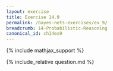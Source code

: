 ```yaml
---
layout: exercise
title: Exercise 14.9
permalink: /bayes-nets-exercises/ex_9/
breadcrumb: 14-Probabilistic-Reasoning
canonical_id: ch14ex9
---
```


{% include mathjax_support %}
<div id="hiddden">{% include_relative question.md %}</div>